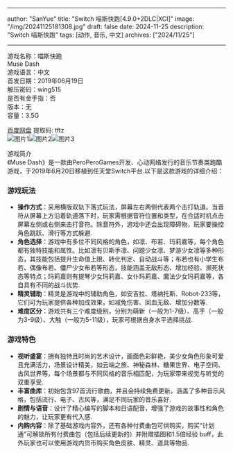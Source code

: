 
---
author: "SanYue"
title: "Switch 喵斯快跑[4.9.0+2DLC|XCI]"
image: "/img/20241125181308.jpg"
draft: false
date: 2024-11-25
description: "Switch 喵斯快跑"
tags: [动作, 音乐, 中文]
archives: ["2024/11/25"]

---

游戏名称：喵斯快跑   
Muse Dash    
游戏语言：中文  
首发日期：2019年06月19日  
解压密码：wing515  
是否有金手指：否  
版本：无   
容量：3.5G

[百度网盘](https://pan.baidu.com/s/1hxyw9pbzFaWa7yE6hz3TdA) 提取码: tftz  
![图片1](/img/44e605.jpg)![图片2](/img/70b821.jpg)![图片3](/img/7997a1.jpg)  

游戏简介  
《Muse Dash》是一款由PeroPeroGames开发、心动网络发行的音乐节奏类跑酷游戏，于2019年6月20日移植到任天堂Switch平台.以下是这款游戏的详细介绍：

### 游戏玩法
- **操作方式**：采用横版双轨下落式玩法，屏幕左右两侧代表两个击打轨道。当音符从屏幕上方沿着轨道落下时，玩家需根据音符位置和类型，在合适时机点击屏幕左侧或右侧来击打音符。除音符外，游戏中还会出现障碍物，玩家要操控角色跳跃、滑行等方式躲避.
- **角色选择**：游戏中有多位不同风格的角色，如凛、布若、玛莉嘉等，每个角色都有独特技能和属性。比如凛有贝斯手凛、问题少女凛、梦游少女凛等多种形态，其技能包括提升生命值上限、转化判定、自动战斗等；布若也有小学生布若、偶像布若、僵尸少女布若等形态，技能涵盖无敌形态、增加经验、濒死状态等特点；玛莉嘉则有提琴少女玛莉嘉、女仆玛莉嘉、魔法少女玛莉嘉等，各自具有不同的战斗优势.
- **精灵辅助**：精灵是游戏中的辅助角色，如安吉拉、塔纳托斯、Robot-233等，它们可为玩家提供各种加成效果，如减免伤害、回血无敌、增加分数等.
- **难度区分**：游戏共有三个难度级别，分别为萌新（一般为1-7级）、高手（一般为3-9级）、大触（一般为5-11级），玩家可根据自身水平选择挑战.

### 游戏特色
- **视听盛宴**：拥有独特且时尚的艺术设计，画面色彩鲜艳，美少女角色形象可爱且充满活力，场景设计精美，如云端之旅、神秘森林、糖果世界、电子空间、古风世界等，每个场景都与不同风格的音乐相匹配，为玩家带来视觉与听觉的双重享受.
- **丰富曲库**：初始包含97首流行歌曲，并且会持续免费更新，涵盖了多种音乐风格，包括流行、电子、古风等，满足不同玩家的音乐喜好.
- **剧情与语音**：设计了精心编写的脚本和日语配音，增强了游戏的故事性和角色的魅力，让玩家更有代入感.
- **内购内容**：除了基础游戏内容外，还有各种付费曲包可供购买，购买“计划通”可解锁所有付费曲包（包括后续更新的）并附赠插图和1.5倍经验 buff，此外玩家也可以使用游戏内货币购买角色皮肤、精灵、道具等物品.

